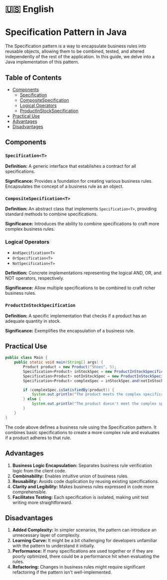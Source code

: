 
#  🇺🇸 English

# Specification Pattern in Java

The Specification pattern is a way to encapsulate business rules into reusable objects, allowing them to be combined, tested, and altered independently of the rest of the application. In this guide, we delve into a Java implementation of this pattern.

## Table of Contents

- [Components](#components)
  - [Specification<T>](#specificationt)
  - [CompositeSpecification<T>](#compositespecificationt)
  - [Logical Operators](#logical-operators)
  - [ProductInStockSpecification](#productinstockspecification)
- [Practical Use](#practical-use)
- [Advantages](#advantages)
- [Disadvantages](#disadvantages)

## Components

### `Specification<T>`

**Definition:** A generic interface that establishes a contract for all specifications.

**Significance:** Provides a foundation for creating various business rules. Encapsulates the concept of a business rule as an object.

### `CompositeSpecification<T>`

**Definition:** An abstract class that implements `Specification<T>`, providing standard methods to combine specifications.

**Significance:** Introduces the ability to combine specifications to craft more complex business rules.

### Logical Operators

- `AndSpecification<T>`
- `OrSpecification<T>`
- `NotSpecification<T>`

**Definition:** Concrete implementations representing the logical AND, OR, and NOT operators, respectively.

**Significance:** Allow multiple specifications to be combined to craft richer business rules.

### `ProductInStockSpecification`

**Definition:** A specific implementation that checks if a product has an adequate quantity in stock.

**Significance:** Exemplifies the encapsulation of a business rule.

## Practical Use

```java
public class Main {
    public static void main(String[] args) {
        Product product = new Product("Shoes", 5);
        Specification<Product> inStockSpec = new ProductInStockSpecification(3);
        Specification<Product> notInStockSpec = new ProductInStockSpecification(7);
        Specification<Product> complexSpec = inStockSpec.and(notInStockSpec.not());

        if (complexSpec.isSatisfiedBy(product)) {
            System.out.println("The product meets the complex specification!");
        } else {
            System.out.println("The product doesn't meet the complex specification.");
        }
    }
}
```

The code above defines a business rule using the Specification pattern. It combines basic specifications to create a more complex rule and evaluates if a product adheres to that rule.

## Advantages

1. **Business Logic Encapsulation:** Separates business rule verification logic from the client code.
2. **Combinability:** Enables intuitive union of business rules.
3. **Reusability:** Avoids code duplication by reusing existing specifications.
4. **Clarity and Legibility:** Makes business rules expressed in code more comprehensible.
5. **Facilitates Testing:** Each specification is isolated, making unit test writing more straightforward.

## Disadvantages

1. **Added Complexity:** In simpler scenarios, the pattern can introduce an unnecessary layer of complexity.
2. **Learning Curve:** It might be a bit challenging for developers unfamiliar with the pattern to understand it initially.
3. **Performance:** If many specifications are used together or if they are poorly optimized, there could be a performance hit when evaluating the rules.
4. **Refactoring:** Changes in business rules might require significant refactoring if the pattern isn't well-implemented.
